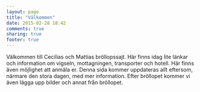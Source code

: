 ```yaml
---
layout: page
title: "Välkommen"
date: 2015-02-28 18:42
comments: true
sharing: true
footer: true
---
```

Välkommen till Cecilias och Mattias bröllopssajt. Här finns idag lite länkar
och information om vigseln, mottagningen, transporter och hotell. Här finns
även möjlighet att anmäla er. Denna sida kommer uppdateras allt eftersom,
närmare den stora dagen, med mer information. Efter bröllopet kommer vi även
lägga upp bilder och annat från bröllopet.
